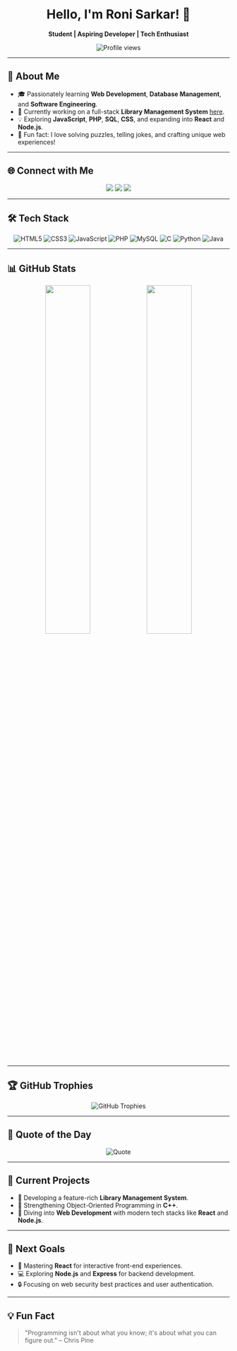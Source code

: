 <h1 align="center">Hello, I'm Roni Sarkar! 👋</h1>
<p align="center">
  <b>Student | Aspiring Developer | Tech Enthusiast</b>
</p>

<p align="center">
  <img src="https://komarev.com/ghpvc/?username=yourusername&color=blue&style=flat-square" alt="Profile views" />
</p>

---

## 💼 About Me
- 🎓 Passionately learning **Web Development**, **Database Management**, and **Software Engineering**.
- 🔭 Currently working on a full-stack **Library Management System** [here](https://mcet.tanumart.com/).
- 💡 Exploring **JavaScript**, **PHP**, **SQL**, **CSS**, and expanding into **React** and **Node.js**.
- 🎯 Fun fact: I love solving puzzles, telling jokes, and crafting unique web experiences!

---

## 🌐 Connect with Me
<p align="center">
  <a href="https://linkedin.com/in/ronisarkar"><img src="https://img.shields.io/badge/-LinkedIn-0077B5?style=for-the-badge&logo=Linkedin&logoColor=white"/></a>
  <a href="https://x.com/ExplorersTalks"><img src="https://img.shields.io/badge/-Twitter-1DA1F2?style=for-the-badge&logo=Twitter&logoColor=white"/></a>
  <a href="mailto:ronisarkar10938@gmail.com"><img src="https://img.shields.io/badge/-Email-D14836?style=for-the-badge&logo=gmail&logoColor=white"/></a>
</p>

---

## 🛠️ Tech Stack
<p align="center">
  <img src="https://img.shields.io/badge/HTML5-E34F26?style=for-the-badge&logo=html5&logoColor=white" alt="HTML5"/>
  <img src="https://img.shields.io/badge/CSS3-1572B6?style=for-the-badge&logo=css3&logoColor=white" alt="CSS3"/>
  <img src="https://img.shields.io/badge/JavaScript-F7DF1E?style=for-the-badge&logo=javascript&logoColor=black" alt="JavaScript"/>
  <img src="https://img.shields.io/badge/PHP-777BB4?style=for-the-badge&logo=php&logoColor=white" alt="PHP"/>
  <img src="https://img.shields.io/badge/MySQL-4479A1?style=for-the-badge&logo=mysql&logoColor=white" alt="MySQL"/>
  <img src="https://img.shields.io/badge/C-A8B9CC?style=for-the-badge&logo=c&logoColor=white" alt="C"/>
  <img src="https://img.shields.io/badge/Python-3776AB?style=for-the-badge&logo=python&logoColor=white" alt="Python"/>
  <img src="https://img.shields.io/badge/Java-007396?style=for-the-badge&logo=java&logoColor=white" alt="Java"/>
</p>

---

## 📊 GitHub Stats
<div align="center">
  <img src="https://github-readme-stats.vercel.app/api?username=yourusername&show_icons=true&theme=radical&hide_border=true&count_private=true" width="45%">
  <img src="https://github-readme-stats.vercel.app/api/top-langs/?username=yourusername&layout=compact&theme=radical&hide_border=true" width="45%">
</div>

---

## 🏆 GitHub Trophies
<p align="center">
  <img src="https://github-profile-trophy.vercel.app/?username=yourusername&theme=onedark&no-frame=true&margin-w=5&row=1" alt="GitHub Trophies"/>
</p>

---

## 📜 Quote of the Day
<p align="center">
  <img src="https://quotes-github-readme.vercel.app/api?type=horizontal&theme=radical" alt="Quote">
</p>

---

## 🎯 Current Projects
- 📘 Developing a feature-rich **Library Management System**.
- 📂 Strengthening Object-Oriented Programming in **C++**.
- 📝 Diving into **Web Development** with modern tech stacks like **React** and **Node.js**.

---

## 🌱 Next Goals
- 🚀 Mastering **React** for interactive front-end experiences.
- 💻 Exploring **Node.js** and **Express** for backend development.
- 🔒 Focusing on web security best practices and user authentication.

---

## 💡 Fun Fact
> "Programming isn't about what you know; it's about what you can figure out." – Chris Pine
